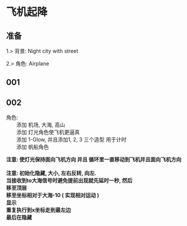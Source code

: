 # 飞机起降

## 准备
1.> 背景: Night city with street <br/>

2.> 角色: Airplane


## 001 

## 002 

角色: <br/> 
&emsp;&emsp;添加 机场, 大海, 高山 <br/>
&emsp;&emsp;添加 灯光角色使飞机更逼真 <br/>
&emsp;&emsp;添加 1-Glow, 并且添加1, 2, 3 三个造型 用于计时 <br/>
&emsp;&emsp;添加 帆船角色 <br/>


**注意: 使灯光保持面向飞机方向 并且 循环里一直移动到飞机并且面向飞机方向**<br/><br>
**注意: 初始化隐藏, 大小, 左右反转, 向左. <br/>
当接收到to大海信号时避免提前出现就先延时一秒, 然后 <br/>
移至顶层 <br/>
移至坐标相对于大海-10 ( 实现相对运动 )<br/>
显示 <br/>
重复执行到x坐标走到最左边 <br/>
最后在隐藏<br/>**